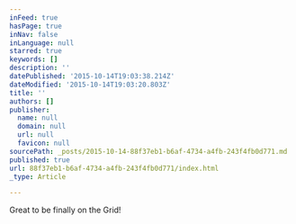 ```yaml
---
inFeed: true
hasPage: true
inNav: false
inLanguage: null
starred: true
keywords: []
description: ''
datePublished: '2015-10-14T19:03:38.214Z'
dateModified: '2015-10-14T19:03:20.803Z'
title: ''
authors: []
publisher:
  name: null
  domain: null
  url: null
  favicon: null
sourcePath: _posts/2015-10-14-88f37eb1-b6af-4734-a4fb-243f4fb0d771.md
published: true
url: 88f37eb1-b6af-4734-a4fb-243f4fb0d771/index.html
_type: Article

---
```

Great to be finally on the Grid!